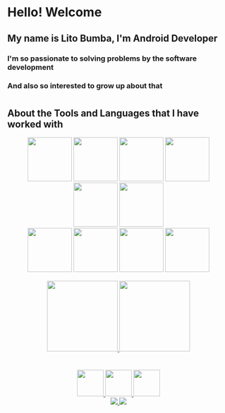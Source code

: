 # Hello! Welcome

## My name is Lito Bumba, I'm Android Developer
### I'm so passionate to solving problems by the software development
### And also so interested to grow up about that
#

## About the Tools and Languages that I have worked with
<div align="center">
  <img width="100" src="https://cdn.jsdelivr.net/gh/devicons/devicon/icons/android/android-plain-wordmark.svg" />
  <img width="100" src="https://cdn.jsdelivr.net/gh/devicons/devicon/icons/git/git-original.svg" />
  <img width="100" src="https://cdn.jsdelivr.net/gh/devicons/devicon/icons/github/github-original.svg" />
  <img width="100" src="https://cdn.jsdelivr.net/gh/devicons/devicon/icons/gradle/gradle-plain.svg" />
  <img width="100" src="https://cdn.jsdelivr.net/gh/devicons/devicon/icons/trello/trello-plain-wordmark.svg" />
  <img width="100" src="https://cdn.jsdelivr.net/gh/devicons/devicon/icons/firebase/firebase-plain.svg" />
  <br/>
  <img width="100" src="https://cdn.jsdelivr.net/gh/devicons/devicon/icons/kotlin/kotlin-original-wordmark.svg" />
  <img width="100" src="https://cdn.jsdelivr.net/gh/devicons/devicon/icons/html5/html5-original-wordmark.svg" />
  <img width="100" src="https://cdn.jsdelivr.net/gh/devicons/devicon/icons/css3/css3-original-wordmark.svg" />
  <img width="100" src="https://cdn.jsdelivr.net/gh/devicons/devicon/icons/csharp/csharp-original.svg" />
  <br/><br/>
</div>

<div align="center">
  <a href="https://github.com/lito-bumba" />
  <img height="160em" src="https://github-readme-stats.vercel.app/api?username=lito-bumba&show_icons=true&theme=dracula&include_all_commits=true&count_private=true" />
  <img height="160em" src="https://github-readme-stats.vercel.app/api/top-langs/?username=lito-bumba&layout=compact&langs_count=7&theme=dracula" />
</div>

#

<div align="center">
  <a href="https://www.linkedin.com/in/lito-bumba/" target="_blank">
    <img width="60" src="https://cdn.jsdelivr.net/gh/devicons/devicon/icons/linkedin/linkedin-original.svg" target="_blank"/>
  </a>
  <a href="https://www.facebook.com/lito.bumba/" target="_blank">
    <img width="60" src="https://cdn.jsdelivr.net/gh/devicons/devicon/icons/facebook/facebook-original.svg" target="_blank"/>
  </a>
  <a href="https://twitter.com/litobumba" target="_blank">
    <img width="60" src="https://cdn.jsdelivr.net/gh/devicons/devicon/icons/twitter/twitter-original.svg" target="_blank"/>
  </a>
</div>

<div align="center">
  <a href="https://www.instagram.com/lito.bumba/" target="_blank">
    <img src="https://img.shields.io/badge/-Instagram-%23E4405F?style=for-the-badge&logo=instagram&logoColor=white" target="_blank">
  </a>
  <a href="https://www.youtube.com/channel/UC-i44r8imJUGGV6sC5_rwZg" target="_blank">
    <img src="https://img.shields.io/badge/YouTube-FF0000?style=for-the-badge&logo=youtube&logoColor=white" target="_blank">
  </a>
</div>
